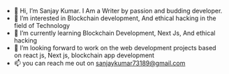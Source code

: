 - 👋 Hi, I’m Sanjay Kumar. I Am a Writer by passion and budding developer.
- 👀 I’m interested in Blockchain development, And ethical hacking in the field of Technology
- 🌱 I’m currently learning Blockchain Development, Next Js, And ethical hacking
- 💞️ I’m looking forward to work on the web development projects based on react js, Next js, blockchain app development
- 📫 you can reach me out on sanjaykumar73189@gmail.com

<!---
sanjay-kccitm/sanjay-kccitm is a ✨ special ✨ repository because its `README.md` (this file) appears on your GitHub profile.
You can click the Preview link to take a look at your changes.
--->
